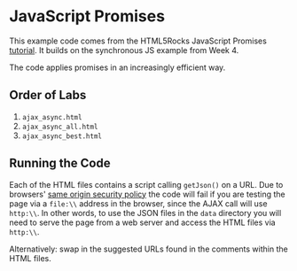 # JavaScript Promises

This example code comes from the HTML5Rocks JavaScript Promises [tutorial](http://www.html5rocks.com/en/tutorials/es6/promises/). It builds on the synchronous JS example from Week 4.

The code applies promises in an increasingly efficient way.

## Order of Labs

1. `ajax_async.html`
2. `ajax_async_all.html`
3. `ajax_async_best.html`

## Running the Code

Each of the HTML files contains a script calling `getJson()` on a URL. Due to browsers' [same origin security policy](http://en.wikipedia.org/wiki/Same-origin_policy) the code will fail if you are testing the page via a `file:\\` address in the browser, since the AJAX call will use `http:\\`. In other words, to use the JSON files in the `data` directory you will need to serve the page from a web server and access the HTML files via `http:\\`.

Alternatively: swap in the suggested URLs found in the comments within the HTML files.